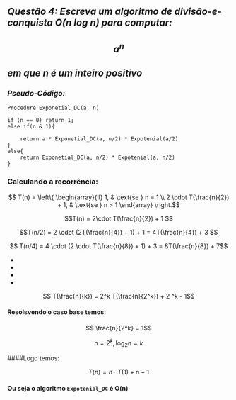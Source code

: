 ## _Questão 4: Escreva um algoritmo de divisão-e-conquista O(n log n) para computar:_
## $$a^n$$ 
## _em que n é um inteiro positivo_


### _Pseudo-Código:_
``` 
Procedure Exponetial_DC(a, n)

if (n == 0) return 1;
else if(n & 1){

    return a * Exponetial_DC(a, n/2) * Expotenial(a/2)
}
else{
    return Exponetial_DC(a, n/2) * Expotenial(a, n/2)
}

```
### Calculando a recorrência:



$$ T(n) = \left\{ 
\begin{array}{ll} 
1, & \text{se } n = 1 \\ 
2 \cdot T(\frac{n}{2}) +  1, & \text{se } n > 1 
\end{array} 
\right.$$

$$T(n) = 2\cdot T(\frac{n}{2}) + 1 $$

$$T(n/2) = 2 \cdot (2T(\frac{n}{4}) + 1) + 1 =  4T(\frac{n}{4}) + 3 $$

$$ T(n/4) = 4 \cdot (2 \cdot T(\frac{n}{8}) + 1) + 3 = 8T(\frac{n}{8}) + 7$$

* 
* 
* 
* 
$$ T(\frac{n}{k}) = 2^k T(\frac{n}{2^k}) + 2 ^k - 1$$

#### Resolsvendo o caso base temos:

$$ \frac{n}{2^k} = 1$$

$$ n = 2 ^ k, \log_2 n = k$$

####Logo temos:

$$T(n) = n \cdot T(1) + n - 1$$

#### Ou seja o algoritmo ```Expotenial_DC``` é O(n)

